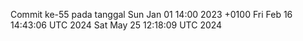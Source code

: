 Commit ke-55 pada tanggal Sun Jan 01 14:00 2023 +0100
Fri Feb 16 14:43:06 UTC 2024
Sat May 25 12:18:09 UTC 2024

